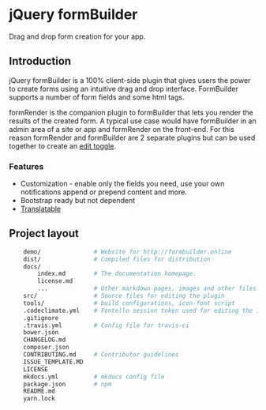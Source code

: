 # jQuery formBuilder
Drag and drop form creation for your app.

<p data-height="570" data-theme-id="0" data-slug-hash="vLjOLL" data-default-tab="result" data-user="kevinchappell" class="codepen"></p>

## Introduction
jQuery formBuilder is a 100% client-side plugin that gives users the power to create forms using an intuitive drag and drop interface. FormBuilder supports a number of form fields and some html tags.

formRender is the companion plugin to formBuilder that lets you render the results of the created form. A typical use case would have formBuilder in an admin area of a site or app and formRender on the front-end. For this reason formRender and formBuilder are 2 separate plugins but can be used together to create an [edit toggle](http://codepen.io/kevinchappell/pen/obyeya).

### Features
* Customization - enable only the fields you need, use your own notifications append or prepend content and more.
* Bootstrap ready but not dependent
* [Translatable](http://codepen.io/kevinchappell/pen/PNZZmw)

## Project layout
```bash
    demo/               # Website for http://formbuilder.online
    dist/               # Compiled files for distribution
    docs/
        index.md        # The documentation homepage.
        license.md
        ...             # Other markdown pages, images and other files.
    src/                # Source files for editing the plugin
    tools/              # build configurations, icon-font script
    .codeclimate.yml    # Fontello session token used for editing the icon font
    .gitignore
    .travis.yml         # Config file for travis-ci
    bower.json
    CHANGELOG.md
    composer.json
    CONTRIBUTING.md     # Contributor guidelines
    ISSUE_TEMPLATE.MD
    LICENSE
    mkdocs.yml          # mkdocs config file
    package.json        # npm
    README.md
    yarn.lock
```
